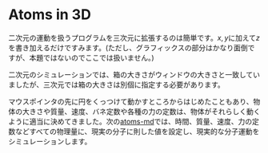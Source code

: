 # Atoms in 3D

二次元の運動を扱うプログラムを三次元に拡張するのは簡単です。$x,y$に加えて$z$を書き加えるだけですみます。(ただし、グラフィックスの部分はかなり面倒ですが、本題ではないのでここでは扱いません。)

二次元のシミュレーションでは、箱の大きさがウィンドウの大きさと一致していましたが、三次元では箱の大きさは別個に指定する必要があります。

マウスポインタの先に円をくっつけて動かすところからはじめたこともあり、物体の大きさや質量、速度、バネ定数や各種の力の定数は、物体がそれらしく動くように適当に決めてきました。次の[atoms-md](../atoms-md)では、時間、質量、速度、力の定数などすべての物理量に、現実の分子に則した値を設定し、現実的な分子運動をシミュレーションします。
